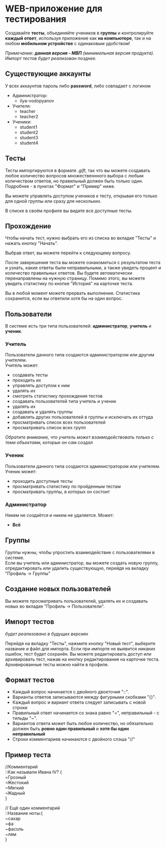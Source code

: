 # WEB-приложение для тестирования  

Создавайте **тесты**, объединяйте учеников в **группы** и контролируйте **каждый ответ**, используя приложение как **на компьютере**, так и на любом **мобильном устройстве** с одинаковым удобством!  

*Примечание: **данная версия - МВП** (минимальная версия продукта). 
Импорт тестов будет реализован позднее.*  
  
## Существующие аккаунты  
У всех аккаунтов пароль либо **password**, либо совпадает с логином  
* Администратор:  
  * ilya-vodopyanov  
* Учителя: 
  * teacher  
  * teacher2  
* Ученики:  
  * student1  
  * student2  
  * student3  
  * student4  

## Тесты
Тесты импортируются в формате *.gift*, так что вы можете создавать любое количество вопросов множественнного выбора с любым количеством ответов, но правильный должен быть только один. Подробнее - в пунктах "Формат" и "Пример" ниже.

Вы можете управлять доступом учеников к тесту, открывая его только для одной группы или сразу для нескольких.

В списке в своём профиле вы видите все доступные тесты.

## Прохождение
Чтобы начать тест, нужно выбрать его из списка во вкладке "Тесты" и нажать кнопку "Начать".

Выбрав ответ, вы можете перейти к следующему вопросу. 

После заверешения теста вы можете ознакомиться с результатом теста и узнать, какие ответы были неправильными, а также увидеть процент и количество правильных ответов. Вы будете автоматически перенаправлены на нужную страницу. Помимо этого, вы можете увидеть статистику по кнопке "История" на карточке теста.

Вы в любой момент можете прервать выполнение. Статистика сохранится, если вы ответили хотя бы на один вопрос.

## Пользователи  
В системе есть три типа пользователей: **администратор**, **учитель** и **ученик**.

### Учитель  
Пользователи данного типа создаются администратором или другим учителем.  
Учитель может:  
  * создавать тесты  
  * проходить их  
  * управлять доступом к ним  
  * удалять их  
  * смотреть статистику прохождения тестов  
  * создавать пользователей типа учитель и ученик  
  * удалять их  
  * создавать и удалять группы  
  * добавлять других пользователей в группы и исключать их оттуда  
  * просматривать список всех пользователей  
  * просматривать список всех групп  
  
 *Обратите внимание, что учитель может взаимодействовать только с теми объектами, которые он сам создал*
  
### Ученик  
Пользователи данного типа создаются администратором или учителем. Ученик может:
  * проходить доступные тесты
  * просматривать статистику по пройденным тестам
  * просматривать группы, в которых он состоит
  
### Администратор  
Никем не создаётся и никем не удаляется. Может:
  * **Всё**
  
## Группы
Группы нужны, чтобы упростить взаимодействие с пользователями в системе.  
Если вы учитель или администратор, вы можете создать новую группу, отредактировать или удалить существующую, перейдя на вкладку "Профиль -> Группы"  

## Создание новых пользователей  
Вы можете просматривать пользователей, удалять их и создавать новых во вкладке "Профиль -> Пользователи".  

## Импорт тестов  
*будет реализовано в будущих версиях*  
  
Перейдя на вкладку "Тесты", нажмите кнопку "Новый тест", выберите название и файл для импорта. Если при импорте не выявится никаких ошибок, тест будет сохранён. Вы можете редактировать доступ или архивировать тест, нажав на кнопку редактирования на карточке теста. Архивированные тесты можно найти в профиле.
  
## Формат тестов
* Каждый вопрос начинается с двойного двоеточия "::". 
* Варианты ответов записываются между фигурными скобками "{}". 
* Каждый вопрос и вариант ответа следует записывать с новой строки
* Правильный ответ начинается со знака равно "=", неправильный - с тильды "~". 
* Вариантов ответа может быть любое количество, но обязательно должен быть **ровно один правильный** и **хотя бы один неправильный**
* Строки комментариев начинаются с двойного слэша "//" 

## Пример теста  

//Комментарий  
::Как называли Ивана IV? {  
    =Грозный  
    ~Жестокий  
    ~Мягкий  
    ~Жадный  
}  
  
// Ещё один комментарий  
::Название ноты:{  
    ~сахар  
    =фа  
    ~фасоль  
    ~лям  
}  
